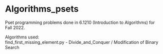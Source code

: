 # Algorithms_psets
Pset programming problems done in 6.1210 (Introduction to Algorithms) for Fall 2022.

Algorithms used:    
find_first_missing_element.py - Divide_and_Conquer / Modification of Binary Search 
